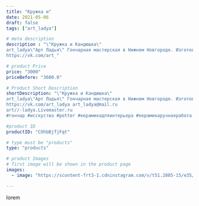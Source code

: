 ```yaml
---
title: "Кружка и"
date: 2021-05-06
draft: false
tags: ["art_ladya"]

# meta description
description : "\"Кружка и Кандюшка\" 
art_ladya\"Арт Ладья\" Гончарная мастерская в Нижнем Новгороде. Изготовление керамики и мастер//-классы по обучению. 
https://vk.com/art_"

# product Price
price: "3000"
priceBefore: "3600.0"

# Product Short Description
shortDescription: "\"Кружка и Кандюшка\" 
art_ladya\"Арт Ладья\" Гончарная мастерская в Нижнем Новгороде. Изготовление керамики и мастер//-классы по обучению. 
https://vk.com/art_ladya art_ladya@mail.ru 
art//-ladya.Livemaster.ru
#гончар #исскуство #potter #керамикадляинтерьера #керамикаручнаяработа #гончарнаямастерская #керамиканазаказ #handmade #посудаизглины #керамика #гончарнаяпосуда #эксклюзивнаякерамика #dishes #decor #ceramicar #mug #claygoods #tankard #earthenware #ceramic #design #кружка #квас #restaurant #ceramicart #магия #pint #кандюшка #авторскаякерамика #пинта"

#product ID
productID: "COhbBjfjFqt"

# type must be "products"
type: "products"

# product Images
# first image will be shown in the product page
images:
  - image: "https://scontent-frt3-1.cdninstagram.com/v/t51.2885-15/e35/182336716_132743805510007_3050395828317024544_n.jpg?_nc_ht=scontent-frt3-1.cdninstagram.com&_nc_cat=107&_nc_ohc=vAc46cLy3XEAX8MHmOE&edm=APU89FABAAAA&ccb=7-4&oh=0da232073f341031bb4da353655c0341&oe=612AB494&_nc_sid=86f79a&ig_cache_key=MjU2NzQ1MjExNjY2MzQyNTcwOQ%3D%3D.2-ccb7-4"

---
```

lorem
